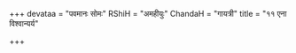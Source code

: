 +++
devataa = "पवमानः सोमः"
RShiH = "अमहीयुः"
ChandaH = "गायत्री"
title = "११ एना विश्वान्यर्य"

+++
